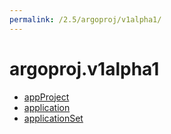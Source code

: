 ```yaml
---
permalink: /2.5/argoproj/v1alpha1/
---
```


# argoproj.v1alpha1



* [appProject](appProject.md)
* [application](application.md)
* [applicationSet](applicationSet.md)